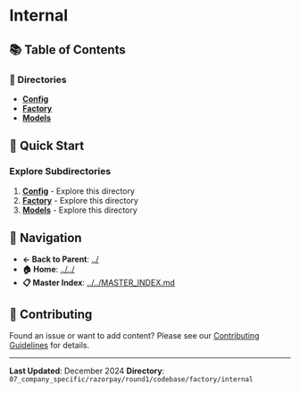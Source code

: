 # Internal

## 📚 Table of Contents

### 📁 Directories

- **[Config](config/)**
- **[Factory](factory/)**
- **[Models](models/)**

## 🚀 Quick Start

### Explore Subdirectories
1. **[Config](config/)** - Explore this directory
1. **[Factory](factory/)** - Explore this directory
1. **[Models](models/)** - Explore this directory

## 🔗 Navigation

- **← Back to Parent**: [../](../)
- **🏠 Home**: [../../](../..)
- **📋 Master Index**: [../../MASTER_INDEX.md](../..MASTER_INDEX.md)

## 🤝 Contributing

Found an issue or want to add content? Please see our [Contributing Guidelines](../../CONTRIBUTING.md) for details.

---

**Last Updated**: December 2024
**Directory**: `07_company_specific/razorpay/round1/codebase/factory/internal`

